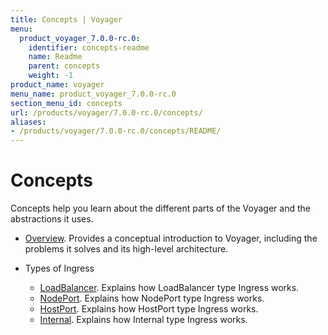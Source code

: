 ```yaml
---
title: Concepts | Voyager
menu:
  product_voyager_7.0.0-rc.0:
    identifier: concepts-readme
    name: Readme
    parent: concepts
    weight: -1
product_name: voyager
menu_name: product_voyager_7.0.0-rc.0
section_menu_id: concepts
url: /products/voyager/7.0.0-rc.0/concepts/
aliases:
- /products/voyager/7.0.0-rc.0/concepts/README/
---
```


# Concepts

Concepts help you learn about the different parts of the Voyager and the abstractions it uses.

- [Overview](/products/voyager/7.0.0-rc.0/concepts/overview). Provides a conceptual introduction to Voyager, including the problems it solves and its high-level architecture.

- Types of Ingress
  - [LoadBalancer](/products/voyager/7.0.0-rc.0/concepts/ingress-types/loadbalancer). Explains how LoadBalancer type Ingress works.
  - [NodePort](/products/voyager/7.0.0-rc.0/concepts/ingress-types/nodeport). Explains how NodePort type Ingress works.
  - [HostPort](/products/voyager/7.0.0-rc.0/concepts/ingress-types/hostport). Explains how HostPort type Ingress works.
  - [Internal](/products/voyager/7.0.0-rc.0/concepts/ingress-types/internal). Explains how Internal type Ingress works.
